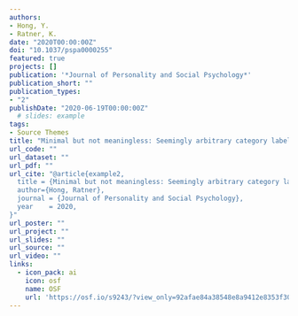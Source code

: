 ```yaml
---
authors:
- Hong, Y.
- Ratner, K.
date: "2020T00:00:00Z"
doi: "10.1037/pspa0000255"
featured: true
projects: []
publication: '*Journal of Personality and Social Psychology*'
publication_short: ""
publication_types:
- "2"
publishDate: "2020-06-19T00:00:00Z"
  # slides: example
tags:
- Source Themes
title: "Minimal but not meaningless: Seemingly arbitrary category labels can imply more than group membership"
url_code: ""
url_dataset: ""
url_pdf: ""
url_cite: "@article{example2,
  title = {Minimal but not meaningless: Seemingly arbitrary category labels can imply more than group membership},
  author={Hong, Ratner},
  journal = {Journal of Personality and Social Psychology},
  year    = 2020,
}"
url_poster: ""
url_project: ""
url_slides: ""
url_source: ""
url_video: ""
links:
  - icon_pack: ai
    icon: osf
    name: OSF
    url: 'https://osf.io/s9243/?view_only=92afae84a38548e8a9412e8353f30905'
---
```


